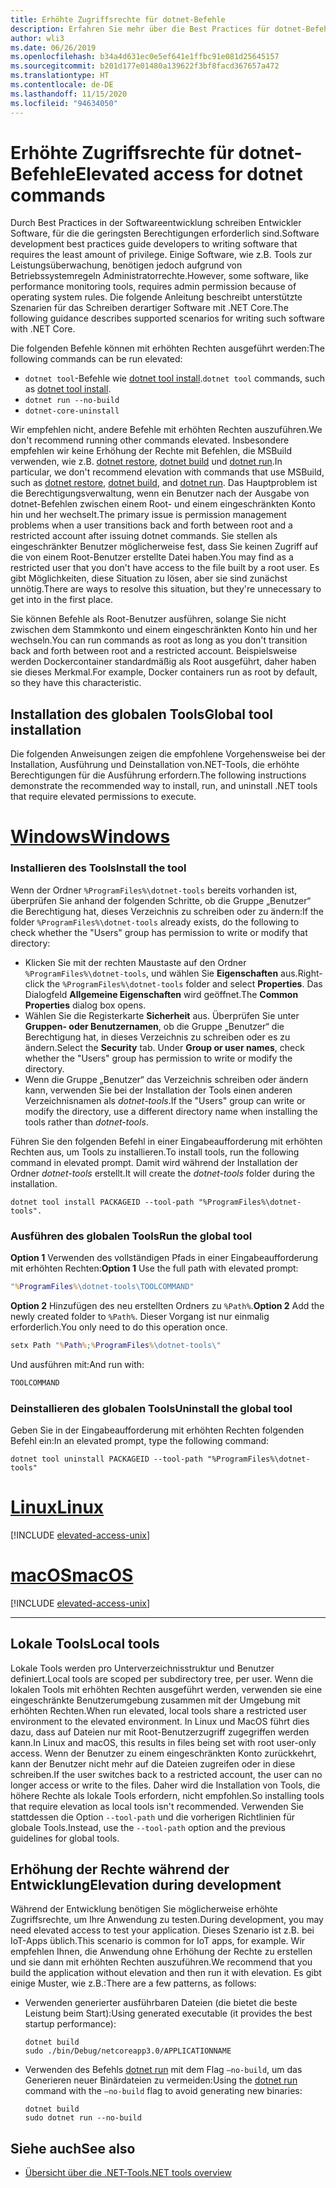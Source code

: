 ```yaml
---
title: Erhöhte Zugriffsrechte für dotnet-Befehle
description: Erfahren Sie mehr über die Best Practices für dotnet-Befehle, die erhöhte Zugriffsrechte erfordern.
author: wli3
ms.date: 06/26/2019
ms.openlocfilehash: b34a4d631ec0e5ef641e1ffbc91e081d25645157
ms.sourcegitcommit: b201d177e01480a139622f3bf8facd367657a472
ms.translationtype: HT
ms.contentlocale: de-DE
ms.lasthandoff: 11/15/2020
ms.locfileid: "94634050"
---
```

# <a name="elevated-access-for-dotnet-commands"></a><span data-ttu-id="a245f-103">Erhöhte Zugriffsrechte für dotnet-Befehle</span><span class="sxs-lookup"><span data-stu-id="a245f-103">Elevated access for dotnet commands</span></span>

<span data-ttu-id="a245f-104">Durch Best Practices in der Softwareentwicklung schreiben Entwickler Software, für die die geringsten Berechtigungen erforderlich sind.</span><span class="sxs-lookup"><span data-stu-id="a245f-104">Software development best practices guide developers to writing software that requires the least amount of privilege.</span></span> <span data-ttu-id="a245f-105">Einige Software, wie z.B. Tools zur Leistungsüberwachung, benötigen jedoch aufgrund von Betriebssystemregeln Administratorrechte.</span><span class="sxs-lookup"><span data-stu-id="a245f-105">However, some software, like performance monitoring tools, requires admin permission because of operating system rules.</span></span> <span data-ttu-id="a245f-106">Die folgende Anleitung beschreibt unterstützte Szenarien für das Schreiben derartiger Software mit .NET Core.</span><span class="sxs-lookup"><span data-stu-id="a245f-106">The following guidance describes supported scenarios for writing such software with .NET Core.</span></span>

<span data-ttu-id="a245f-107">Die folgenden Befehle können mit erhöhten Rechten ausgeführt werden:</span><span class="sxs-lookup"><span data-stu-id="a245f-107">The following commands can be run elevated:</span></span>

- <span data-ttu-id="a245f-108">`dotnet tool`-Befehle wie [dotnet tool install](dotnet-tool-install.md).</span><span class="sxs-lookup"><span data-stu-id="a245f-108">`dotnet tool` commands, such as [dotnet tool install](dotnet-tool-install.md).</span></span>
- `dotnet run --no-build`
- `dotnet-core-uninstall`

<span data-ttu-id="a245f-109">Wir empfehlen nicht, andere Befehle mit erhöhten Rechten auszuführen.</span><span class="sxs-lookup"><span data-stu-id="a245f-109">We don't recommend running other commands elevated.</span></span> <span data-ttu-id="a245f-110">Insbesondere empfehlen wir keine Erhöhung der Rechte mit Befehlen, die MSBuild verwenden, wie z.B. [dotnet restore](dotnet-restore.md), [dotnet build](dotnet-build.md) und [dotnet run](dotnet-run.md).</span><span class="sxs-lookup"><span data-stu-id="a245f-110">In particular, we don't recommend elevation with commands that use MSBuild, such as [dotnet restore](dotnet-restore.md), [dotnet build](dotnet-build.md), and [dotnet run](dotnet-run.md).</span></span> <span data-ttu-id="a245f-111">Das Hauptproblem ist die Berechtigungsverwaltung, wenn ein Benutzer nach der Ausgabe von dotnet-Befehlen zwischen einem Root- und einem eingeschränkten Konto hin und her wechselt.</span><span class="sxs-lookup"><span data-stu-id="a245f-111">The primary issue is permission management problems when a user transitions back and forth between root and a restricted account after issuing dotnet commands.</span></span> <span data-ttu-id="a245f-112">Sie stellen als eingeschränkter Benutzer möglicherweise fest, dass Sie keinen Zugriff auf die von einem Root-Benutzer erstellte Datei haben.</span><span class="sxs-lookup"><span data-stu-id="a245f-112">You may find as a restricted user that you don't have access to the file built by a root user.</span></span> <span data-ttu-id="a245f-113">Es gibt Möglichkeiten, diese Situation zu lösen, aber sie sind zunächst unnötig.</span><span class="sxs-lookup"><span data-stu-id="a245f-113">There are ways to resolve this situation, but they're unnecessary to get into in the first place.</span></span>

<span data-ttu-id="a245f-114">Sie können Befehle als Root-Benutzer ausführen, solange Sie nicht zwischen dem Stammkonto und einem eingeschränkten Konto hin und her wechseln.</span><span class="sxs-lookup"><span data-stu-id="a245f-114">You can run commands as root as long as you don't transition back and forth between root and a restricted account.</span></span> <span data-ttu-id="a245f-115">Beispielsweise werden Dockercontainer standardmäßig als Root ausgeführt, daher haben sie dieses Merkmal.</span><span class="sxs-lookup"><span data-stu-id="a245f-115">For example, Docker containers run as root by default, so they have this characteristic.</span></span>

## <a name="global-tool-installation"></a><span data-ttu-id="a245f-116">Installation des globalen Tools</span><span class="sxs-lookup"><span data-stu-id="a245f-116">Global tool installation</span></span>

<span data-ttu-id="a245f-117">Die folgenden Anweisungen zeigen die empfohlene Vorgehensweise bei der Installation, Ausführung und Deinstallation von.NET-Tools, die erhöhte Berechtigungen für die Ausführung erfordern.</span><span class="sxs-lookup"><span data-stu-id="a245f-117">The following instructions demonstrate the recommended way to install, run, and uninstall .NET tools that require elevated permissions to execute.</span></span>

<!-- markdownlint-disable MD025 -->

# <a name="windows"></a>[<span data-ttu-id="a245f-118">Windows</span><span class="sxs-lookup"><span data-stu-id="a245f-118">Windows</span></span>](#tab/windows)

### <a name="install-the-tool"></a><span data-ttu-id="a245f-119">Installieren des Tools</span><span class="sxs-lookup"><span data-stu-id="a245f-119">Install the tool</span></span>

<span data-ttu-id="a245f-120">Wenn der Ordner `%ProgramFiles%\dotnet-tools` bereits vorhanden ist, überprüfen Sie anhand der folgenden Schritte, ob die Gruppe „Benutzer“ die Berechtigung hat, dieses Verzeichnis zu schreiben oder zu ändern:</span><span class="sxs-lookup"><span data-stu-id="a245f-120">If the folder `%ProgramFiles%\dotnet-tools` already exists, do the following to check whether the "Users" group has permission to write or modify that directory:</span></span>

- <span data-ttu-id="a245f-121">Klicken Sie mit der rechten Maustaste auf den Ordner `%ProgramFiles%\dotnet-tools`, und wählen Sie **Eigenschaften** aus.</span><span class="sxs-lookup"><span data-stu-id="a245f-121">Right-click the `%ProgramFiles%\dotnet-tools` folder and select **Properties**.</span></span> <span data-ttu-id="a245f-122">Das Dialogfeld **Allgemeine Eigenschaften** wird geöffnet.</span><span class="sxs-lookup"><span data-stu-id="a245f-122">The **Common Properties** dialog box opens.</span></span>
- <span data-ttu-id="a245f-123">Wählen Sie die Registerkarte **Sicherheit** aus. Überprüfen Sie unter **Gruppen- oder Benutzernamen**, ob die Gruppe „Benutzer“ die Berechtigung hat, in dieses Verzeichnis zu schreiben oder es zu ändern.</span><span class="sxs-lookup"><span data-stu-id="a245f-123">Select the **Security** tab. Under **Group or user names**, check whether the "Users" group has permission to write or modify the directory.</span></span>
- <span data-ttu-id="a245f-124">Wenn die Gruppe „Benutzer“ das Verzeichnis schreiben oder ändern kann, verwenden Sie bei der Installation der Tools einen anderen Verzeichnisnamen als *dotnet-tools*.</span><span class="sxs-lookup"><span data-stu-id="a245f-124">If the "Users" group can write or modify the directory, use a different directory name when installing the tools rather than *dotnet-tools*.</span></span>

<span data-ttu-id="a245f-125">Führen Sie den folgenden Befehl in einer Eingabeaufforderung mit erhöhten Rechten aus, um Tools zu installieren.</span><span class="sxs-lookup"><span data-stu-id="a245f-125">To install tools, run the following command in elevated prompt.</span></span> <span data-ttu-id="a245f-126">Damit wird während der Installation der Ordner *dotnet-tools* erstellt.</span><span class="sxs-lookup"><span data-stu-id="a245f-126">It will create the *dotnet-tools* folder during the installation.</span></span>

```dotnetcli
dotnet tool install PACKAGEID --tool-path "%ProgramFiles%\dotnet-tools".
```

### <a name="run-the-global-tool"></a><span data-ttu-id="a245f-127">Ausführen des globalen Tools</span><span class="sxs-lookup"><span data-stu-id="a245f-127">Run the global tool</span></span>

<span data-ttu-id="a245f-128">**Option 1** Verwenden des vollständigen Pfads in einer Eingabeaufforderung mit erhöhten Rechten:</span><span class="sxs-lookup"><span data-stu-id="a245f-128">**Option 1** Use the full path with elevated prompt:</span></span>

```cmd
"%ProgramFiles%\dotnet-tools\TOOLCOMMAND"
```

<span data-ttu-id="a245f-129">**Option 2** Hinzufügen des neu erstellten Ordners zu `%Path%`.</span><span class="sxs-lookup"><span data-stu-id="a245f-129">**Option 2** Add the newly created folder to `%Path%`.</span></span> <span data-ttu-id="a245f-130">Dieser Vorgang ist nur einmalig erforderlich.</span><span class="sxs-lookup"><span data-stu-id="a245f-130">You only need to do this operation once.</span></span>

```cmd
setx Path "%Path%;%ProgramFiles%\dotnet-tools\"
```

<span data-ttu-id="a245f-131">Und ausführen mit:</span><span class="sxs-lookup"><span data-stu-id="a245f-131">And run with:</span></span>

```cmd
TOOLCOMMAND
```

### <a name="uninstall-the-global-tool"></a><span data-ttu-id="a245f-132">Deinstallieren des globalen Tools</span><span class="sxs-lookup"><span data-stu-id="a245f-132">Uninstall the global tool</span></span>

<span data-ttu-id="a245f-133">Geben Sie in der Eingabeaufforderung mit erhöhten Rechten folgenden Befehl ein:</span><span class="sxs-lookup"><span data-stu-id="a245f-133">In an elevated prompt, type the following command:</span></span>

```dotnetcli
dotnet tool uninstall PACKAGEID --tool-path "%ProgramFiles%\dotnet-tools"
```

# <a name="linux"></a>[<span data-ttu-id="a245f-134">Linux</span><span class="sxs-lookup"><span data-stu-id="a245f-134">Linux</span></span>](#tab/linux)

[!INCLUDE [elevated-access-unix](../../../includes/elevated-access-unix.md)]

# <a name="macos"></a>[<span data-ttu-id="a245f-135">macOS</span><span class="sxs-lookup"><span data-stu-id="a245f-135">macOS</span></span>](#tab/macos)

[!INCLUDE [elevated-access-unix](../../../includes/elevated-access-unix.md)]

---

## <a name="local-tools"></a><span data-ttu-id="a245f-136">Lokale Tools</span><span class="sxs-lookup"><span data-stu-id="a245f-136">Local tools</span></span>

<span data-ttu-id="a245f-137">Lokale Tools werden pro Unterverzeichnisstruktur und Benutzer definiert.</span><span class="sxs-lookup"><span data-stu-id="a245f-137">Local tools are scoped per subdirectory tree, per user.</span></span> <span data-ttu-id="a245f-138">Wenn die lokalen Tools mit erhöhten Rechten ausgeführt werden, verwenden sie eine eingeschränkte Benutzerumgebung zusammen mit der Umgebung mit erhöhten Rechten.</span><span class="sxs-lookup"><span data-stu-id="a245f-138">When run elevated, local tools share a restricted user environment to the elevated environment.</span></span> <span data-ttu-id="a245f-139">In Linux und MacOS führt dies dazu, dass auf Dateien nur mit Root-Benutzerzugriff zugegriffen werden kann.</span><span class="sxs-lookup"><span data-stu-id="a245f-139">In Linux and macOS, this results in files being set with root user-only access.</span></span> <span data-ttu-id="a245f-140">Wenn der Benutzer zu einem eingeschränkten Konto zurückkehrt, kann der Benutzer nicht mehr auf die Dateien zugreifen oder in diese schreiben.</span><span class="sxs-lookup"><span data-stu-id="a245f-140">If the user switches back to a restricted account, the user can no longer access or write to the files.</span></span> <span data-ttu-id="a245f-141">Daher wird die Installation von Tools, die höhere Rechte als lokale Tools erfordern, nicht empfohlen.</span><span class="sxs-lookup"><span data-stu-id="a245f-141">So installing tools that require elevation as local tools isn't recommended.</span></span> <span data-ttu-id="a245f-142">Verwenden Sie stattdessen die Option `--tool-path` und die vorherigen Richtlinien für globale Tools.</span><span class="sxs-lookup"><span data-stu-id="a245f-142">Instead, use the `--tool-path` option and the previous guidelines for global tools.</span></span>

## <a name="elevation-during-development"></a><span data-ttu-id="a245f-143">Erhöhung der Rechte während der Entwicklung</span><span class="sxs-lookup"><span data-stu-id="a245f-143">Elevation during development</span></span>

<span data-ttu-id="a245f-144">Während der Entwicklung benötigen Sie möglicherweise erhöhte Zugriffsrechte, um Ihre Anwendung zu testen.</span><span class="sxs-lookup"><span data-stu-id="a245f-144">During development, you may need elevated access to test your application.</span></span> <span data-ttu-id="a245f-145">Dieses Szenario ist z.B. bei IoT-Apps üblich.</span><span class="sxs-lookup"><span data-stu-id="a245f-145">This scenario is common for IoT apps, for example.</span></span> <span data-ttu-id="a245f-146">Wir empfehlen Ihnen, die Anwendung ohne Erhöhung der Rechte zu erstellen und sie dann mit erhöhten Rechten auszuführen.</span><span class="sxs-lookup"><span data-stu-id="a245f-146">We recommend that you build the application without elevation and then run it with elevation.</span></span> <span data-ttu-id="a245f-147">Es gibt einige Muster, wie z.B.:</span><span class="sxs-lookup"><span data-stu-id="a245f-147">There are a few patterns, as follows:</span></span>

- <span data-ttu-id="a245f-148">Verwenden generierter ausführbaren Dateien (die bietet die beste Leistung beim Start):</span><span class="sxs-lookup"><span data-stu-id="a245f-148">Using generated executable (it provides the best startup performance):</span></span>

   ```dotnetcli
   dotnet build
   sudo ./bin/Debug/netcoreapp3.0/APPLICATIONNAME
   ```

- <span data-ttu-id="a245f-149">Verwenden des Befehls [dotnet run](dotnet-run.md) mit dem Flag `—no-build`, um das Generieren neuer Binärdateien zu vermeiden:</span><span class="sxs-lookup"><span data-stu-id="a245f-149">Using the [dotnet run](dotnet-run.md) command with the `—no-build` flag to avoid generating new binaries:</span></span>

   ```dotnetcli
   dotnet build
   sudo dotnet run --no-build
   ```

## <a name="see-also"></a><span data-ttu-id="a245f-150">Siehe auch</span><span class="sxs-lookup"><span data-stu-id="a245f-150">See also</span></span>

- [<span data-ttu-id="a245f-151">Übersicht über die .NET-Tools</span><span class="sxs-lookup"><span data-stu-id="a245f-151">.NET tools overview</span></span>](global-tools.md)
